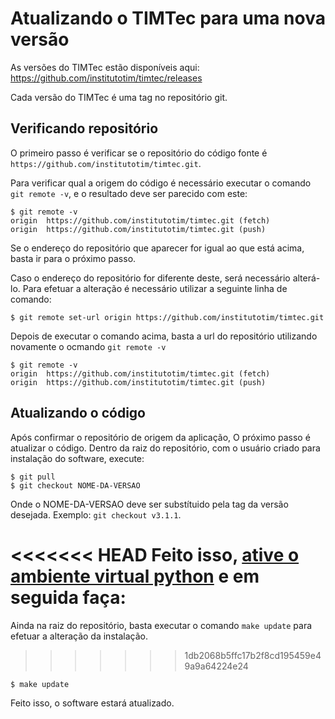 # Atualizando o TIMTec para uma nova versão

As versões do TIMTec estão disponíveis aqui: https://github.com/institutotim/timtec/releases

Cada versão do TIMTec é uma tag no repositório git.

## Verificando repositório

O primeiro passo é verificar se o repositório do código fonte é `https://github.com/institutotim/timtec.git`.

Para verificar qual a origem do código é necessário executar o comando `git remote -v`, e o resultado deve ser parecido com este:

```
$ git remote -v
origin	https://github.com/institutotim/timtec.git (fetch)
origin	https://github.com/institutotim/timtec.git (push)
```

Se o endereço do repositório que aparecer for igual ao que está acima, basta ir para o próximo passo.

Caso o endereço do repositório for diferente deste, será necessário alterá-lo. Para efetuar a alteração é necessário utilizar a seguinte linha de comando:

```
$ git remote set-url origin https://github.com/institutotim/timtec.git
```

Depois de executar o comando acima, basta a url do repositório utilizando novamente o ocmando `git remote -v`

```
$ git remote -v
origin	https://github.com/institutotim/timtec.git (fetch)
origin	https://github.com/institutotim/timtec.git (push)
```

## Atualizando o código

Após confirmar o repositório de origem da aplicação, O próximo passo é atualizar o código. Dentro da raiz do repositório, com o usuário criado para instalação do software, execute:

```
$ git pull
$ git checkout NOME-DA-VERSAO
```

Onde o NOME-DA-VERSAO deve ser substítuido pela tag da versão desejada. Exemplo: `git checkout v3.1.1`.

<<<<<<< HEAD
Feito isso, [ative o ambiente virtual python](https://github.com/institutotim/timtec/wiki/Instala%C3%A7%C3%A3o#criando-ambiente-virtual-manualmente-opcional-use-este-ou-o-make-create-production) e em seguida faça:
=======
Ainda na raiz do repositório, basta executar o comando `make update` para efetuar a alteração da instalação.
>>>>>>> 1db2068b5ffc17b2f8cd195459e49a9a64224e24

`$ make update`

Feito isso, o software estará atualizado.
